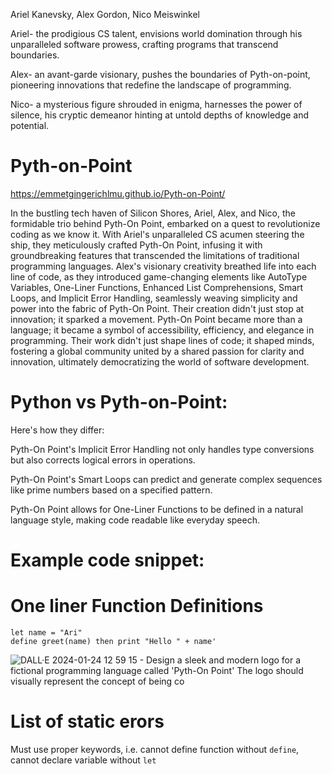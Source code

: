 Ariel Kanevsky, Alex Gordon, Nico Meiswinkel

Ariel- the prodigious CS talent, envisions world domination through his unparalleled software prowess, crafting programs that transcend boundaries.

Alex- an avant-garde visionary, pushes the boundaries of Pyth-on-point, pioneering innovations that redefine the landscape of programming.

Nico- a mysterious figure shrouded in enigma, harnesses the power of silence, his cryptic demeanor hinting at untold depths of knowledge and potential.

# Pyth-on-Point

https://emmetgingerichlmu.github.io/Pyth-on-Point/


  In the bustling tech haven of Silicon Shores, Ariel, Alex, and Nico, the formidable trio behind Pyth-On Point, embarked on a quest to revolutionize coding as we know it. With Ariel's unparalleled CS acumen steering the ship, they meticulously crafted Pyth-On Point, infusing it with groundbreaking features that transcended the limitations of traditional programming languages. Alex's visionary creativity breathed life into each line of code, as they introduced game-changing elements like AutoType Variables, One-Liner Functions, Enhanced List Comprehensions, Smart Loops, and Implicit Error Handling, seamlessly weaving simplicity and power into the fabric of Pyth-On Point. Their creation didn't just stop at innovation; it sparked a movement. Pyth-On Point became more than a language; it became a symbol of accessibility, efficiency, and elegance in programming. Their work didn't just shape lines of code; it shaped minds, fostering a global community united by a shared passion for clarity and innovation, ultimately democratizing the world of software development.


# Python vs Pyth-on-Point:

Here's how they differ:

Pyth-On Point's Implicit Error Handling not only handles type conversions but also corrects logical errors in operations.

Pyth-On Point's Smart Loops can predict and generate complex sequences like prime numbers based on a specified pattern.

Pyth-On Point allows for One-Liner Functions to be defined in a natural language style, making code readable like everyday speech.



# Example code snippet:

# One liner Function Definitions
```
let name = "Ari"
define greet(name) then print "Hello " + name'

```
![DALL·E 2024-01-24 12 59 15 - Design a sleek and modern logo for a fictional programming language called 'Pyth-On Point'  The logo should visually represent the concept of being co](https://github.com/emmetgingerichLMU/Pyth-on-Point/assets/16505410/8e6b66bd-ca34-4ed7-b1e7-73bb6151add6)



# List of static erors

Must use proper keywords, i.e. cannot define function without `define`, cannot declare variable without `let`

